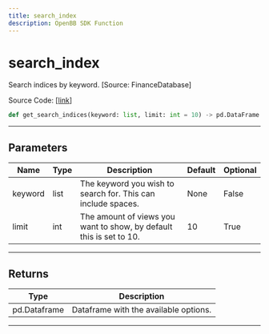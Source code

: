 ```yaml
---
title: search_index
description: OpenBB SDK Function
---
```


# search_index

Search indices by keyword. [Source: FinanceDatabase]

Source Code: [[link](https://github.com/OpenBB-finance/OpenBBTerminal/tree/main/openbb_terminal/economy/yfinance_model.py#L725)]

```python
def get_search_indices(keyword: list, limit: int = 10) -> pd.DataFrame
```

---

## Parameters

| Name | Type | Description | Default | Optional |
| ---- | ---- | ----------- | ------- | -------- |
| keyword | list | The keyword you wish to search for. This can include spaces. | None | False |
| limit | int | The amount of views you want to show, by default this is set to 10. | 10 | True |


---

## Returns

| Type | Description |
| ---- | ----------- |
| pd.Dataframe | Dataframe with the available options. |
---

